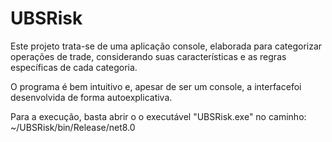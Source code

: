 # UBSRisk

Este projeto trata-se de uma aplicação console, elaborada para categorizar operações de trade, considerando suas características e as regras específicas de cada categoria.

O programa é bem intuitivo e, apesar de ser um console, a interfacefoi desenvolvida de forma autoexplicativa.

Para a execução, basta abrir o o executável "UBSRisk.exe" no caminho: ~/UBSRisk/bin/Release/net8.0
